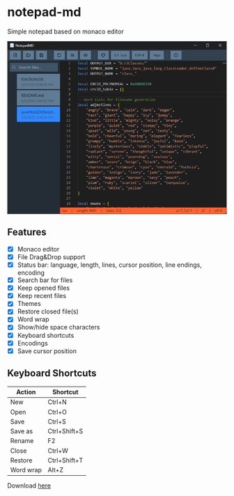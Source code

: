 # notepad-md

Simple notepad based on monaco editor

<div style="display: flex; gap: 10px;">
    <img src="docs/images/notepad-md.png" alt="Notepad MD Screenshot">
</div>

## Features

- [x] Monaco editor
- [x] File Drag&Drop support
- [x] Status bar: language, length, lines, cursor position, line endings, encoding
- [x] Search bar for files
- [x] Keep opened files
- [x] Keep recent files
- [x] Themes
- [x] Restore closed file(s)
- [x] Word wrap
- [x] Show/hide space characters
- [x] Keyboard shortcuts
- [x] Encodings
- [x] Save cursor position

## Keyboard Shortcuts

| Action | Shortcut |
|--------|----------|
| New | Ctrl+N |
| Open | Ctrl+O |
| Save | Ctrl+S |
| Save as | Ctrl+Shift+S |
| Rename | F2 |
| Close | Ctrl+W |
| Restore | Ctrl+Shift+T |
| Word wrap | Alt+Z |

Download [here](https://github.com/FirowMD/notepad-md/releases)
